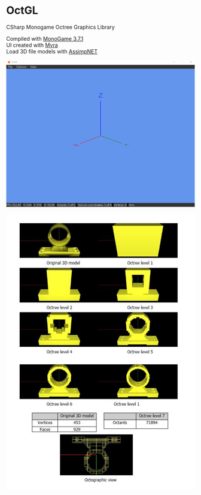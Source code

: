 # OctGL
CSharp Monogame Octree Graphics Library


Compiled with [MonoGame 3.7.1](https://community.monogame.net/t/monogame-3-7-1-release/11173)  
UI created with [Myra](https://github.com/rds1983/Myra)  
Load 3D file models with [AssimpNET](https://github.com/assimp/assimp-net)

![Demo](https://raw.githubusercontent.com/alexandrelozano/OctGL/master/OctGL/Resources/demo.gif)

![Samples with diferent levels of depth](https://raw.githubusercontent.com/alexandrelozano/OctGL/master/OctGL/Resources/samplelevels.jpg)
